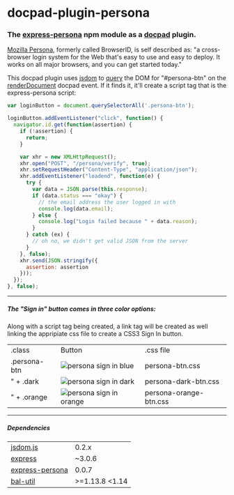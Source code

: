 docpad-plugin-persona
=====================

### The [express-persona](http://jbuck.github.com/express-persona/ "http://jbuck.github.com/express-persona/") npm module as a [docpad](http://docpad.org/ "http://docpad.org/") plugin.

[Mozilla Persona](https://developer.mozilla.org/en-US/docs/Persona?redirectlocale=en-US&redirectslug=BrowserID "https://developer.mozilla.org/en-US/docs/Persona?redirectlocale=en-US&redirectslug=BrowserID"), formerly called BrowserID, is self described as: "a cross-browser login system for the Web that's easy to use and easy to deploy. It works on all major browsers, and you can get started today."

This docpad plugin uses [jsdom](https://github.com/tmpvar/jsdom "https://github.com/tmpvar/jsdom") to [query](https://developer.mozilla.org/en-US/docs/DOM/Document.querySelectorAll "https://developer.mozilla.org/en-US/docs/DOM/Document.querySelectorAll") the DOM for "#persona-btn" on the [renderDocument](http://docpad.org/docs/events "http://docpad.org/docs/events") docpad event. If it finds it, it'll create a script tag that is the express-persona script:

```javascript
var loginButton = document.querySelectorAll('.persona-btn');

loginButton.addEventListener("click", function() {
  navigator.id.get(function(assertion) {
    if (!assertion) {
      return;
    }

    var xhr = new XMLHttpRequest();
    xhr.open("POST", "/persona/verify", true);
    xhr.setRequestHeader("Content-Type", "application/json");
    xhr.addEventListener("loadend", function(e) {
      try {
        var data = JSON.parse(this.response);
        if (data.status === "okay") {
          // the email address the user logged in with
          console.log(data.email);
        } else {
          console.log("Login failed because " + data.reason);
        }
      } catch (ex) {
        // oh no, we didn't get valid JSON from the server
      }
    }, false);
    xhr.send(JSON.stringify({
      assertion: assertion
    }));
  });
}, false);
```

___


##### The "Sign in" button comes in three color options:
Along with a script tag being created, a link tag will be created as well linking the appripiate css file to create a CSS3 Sign In button.
<table>
<tr>
    <td>.class</td>
    <td>Button</td>
    <td>.css file</td>
</tr>
<tr>
    <td>.persona-btn</td>
    <td><img src="https://developer.mozilla.org/files/3969/plain_sign_in_blue.png" alt="persona sign in blue"/></td>
    <td>persona-btn.css</td>
</tr>
<tr>
	<td>" + .dark</td>
	<td><img src="https://developer.mozilla.org/files/3967/plain_sign_in_black.png" alt="persona sign in dark"/></td>
	<td>persona-dark-btn.css</td>
<tr>
	<td>" + .orange</td>
	<td><img src="https://developer.mozilla.org/files/3971/plain_sign_in_red.png" alt="persona sign in orange"/></td>
	<td>persona-orange-btn.css</td>
</table>

___


##### Dependencies
<table>
<tr>
    <td><a href="https://npmjs.org/package/jsdom">jsdom.js</a></td>
    <td>0.2.x</td>
</tr>
<tr>
    <td><a href="https://npmjs.org/package/express">express</a></td>
    <td>~3.0.6</td>
</tr>
<tr>
    <td><a href="https://npmjs.org/package/express-persona">express-persona</a></td>
    <td>0.0.7</td>
</tr>
<tr>
    <td><a href="https://npmjs.org/package/bal-util">bal-util</a></td>
    <td>&gt;=1.13.8 &lt;1.14</td>
</tr>
</table>

